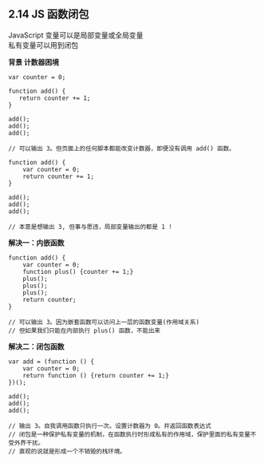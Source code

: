 ## 2.14 JS 函数闭包

JavaScript 变量可以是局部变量或全局变量      
私有变量可以用到闭包      

**背景 计数器困境**
```
var counter = 0;
 
function add() {
   return counter += 1;
}
 
add();
add();
add();

// 可以输出 3。但页面上的任何脚本都能改变计数器，即便没有调用 add() 函数。
```

```
function add() {
    var counter = 0;
    return counter += 1;
}
 
add();
add();
add();

// 本意是想输出 3, 但事与愿违，局部变量输出的都是 1 !
```

**解决一：内嵌函数**
```
function add() {
	var counter = 0;
    function plus() {counter += 1;}
    plus(); 
	plus(); 
	plus(); 
    return counter; 
}

// 可以输出 3。因为嵌套函数可以访问上一层的函数变量(作用域关系)
// 但如果我们只能在内部执行 plus() 函数，不能出来
```

**解决二：闭包函数**
```
var add = (function () {
    var counter = 0;
    return function () {return counter += 1;}
})();
 
add();
add();
add();
 
// 输出 3。自我调用函数只执行一次。设置计数器为 0。并返回函数表达式
// 闭包是一种保护私有变量的机制，在函数执行时形成私有的作用域，保护里面的私有变量不受外界干扰。
// 直观的说就是形成一个不销毁的栈环境。
```